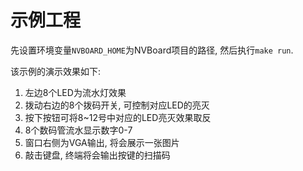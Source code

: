 # 示例工程

先设置环境变量`NVBOARD_HOME`为NVBoard项目的路径, 然后执行`make run`.

该示例的演示效果如下:
1. 左边8个LED为流水灯效果
1. 拨动右边的8个拨码开关, 可控制对应LED的亮灭
1. 按下按钮可将8~12号中对应的LED亮灭效果取反
1. 8个数码管流水显示数字0-7
1. 窗口右侧为VGA输出, 将会展示一张图片
1. 敲击键盘, 终端将会输出按键的扫描码
